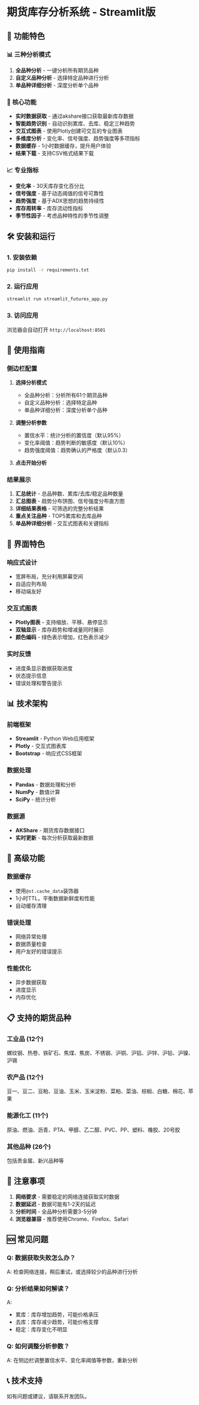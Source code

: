 # 期货库存分析系统 - Streamlit版

## 🚀 功能特色

### 📊 **三种分析模式**
1. **全品种分析** - 一键分析所有期货品种
2. **自定义品种分析** - 选择特定品种进行分析
3. **单品种详细分析** - 深度分析单个品种

### 🎯 **核心功能**
- **实时数据获取** - 通过akshare接口获取最新库存数据
- **智能趋势识别** - 自动识别累库、去库、稳定三种趋势
- **交互式图表** - 使用Plotly创建可交互的专业图表
- **多维度分析** - 变化率、信号强度、趋势强度等多项指标
- **数据缓存** - 1小时数据缓存，提升用户体验
- **结果下载** - 支持CSV格式结果下载

### 📈 **专业指标**
- **变化率** - 30天库存变化百分比
- **信号强度** - 基于动态阈值的信号可靠性
- **趋势强度** - 基于ADX思想的趋势持续性
- **库存周转率** - 库存流动性指标
- **季节性因子** - 考虑品种特性的季节性调整

## 🛠️ 安装和运行

### 1. 安装依赖
```bash
pip install -r requirements.txt
```

### 2. 运行应用
```bash
streamlit run streamlit_futures_app.py
```

### 3. 访问应用
浏览器会自动打开 `http://localhost:8501`

## 📱 使用指南

### 侧边栏配置
1. **选择分析模式**
   - 全品种分析：分析所有61个期货品种
   - 自定义品种分析：选择特定品种
   - 单品种详细分析：深度分析单个品种

2. **调整分析参数**
   - 置信水平：统计分析的置信度（默认95%）
   - 变化率阈值：趋势判断的敏感度（默认10%）
   - 趋势强度阈值：趋势确认的严格度（默认0.3）

3. **点击开始分析**

### 结果展示
1. **汇总统计** - 总品种数、累库/去库/稳定品种数量
2. **汇总图表** - 趋势分布饼图、信号强度分布直方图
3. **详细结果表格** - 可筛选的完整分析结果
4. **重点关注品种** - TOP5累库和去库品种
5. **单品种详细分析** - 交互式图表和关键指标

## 🎨 界面特色

### 响应式设计
- 宽屏布局，充分利用屏幕空间
- 自适应列布局
- 移动端友好

### 交互式图表
- **Plotly图表** - 支持缩放、平移、悬停显示
- **双轴显示** - 库存趋势和增减量同时展示
- **颜色编码** - 绿色表示增加，红色表示减少

### 实时反馈
- 进度条显示数据获取进度
- 状态提示信息
- 错误处理和警告提示

## 📊 技术架构

### 前端框架
- **Streamlit** - Python Web应用框架
- **Plotly** - 交互式图表库
- **Bootstrap** - 响应式CSS框架

### 数据处理
- **Pandas** - 数据处理和分析
- **NumPy** - 数值计算
- **SciPy** - 统计分析

### 数据源
- **AKShare** - 期货库存数据接口
- **实时更新** - 每次分析获取最新数据

## 🔧 高级功能

### 数据缓存
- 使用`@st.cache_data`装饰器
- 1小时TTL，平衡数据新鲜度和性能
- 自动缓存清理

### 错误处理
- 网络异常处理
- 数据质量检查
- 用户友好的错误提示

### 性能优化
- 异步数据获取
- 进度显示
- 内存优化

## 📋 支持的期货品种

### 工业品 (12个)
螺纹钢、热卷、铁矿石、焦煤、焦炭、不锈钢、沪铜、沪铝、沪锌、沪铅、沪镍、沪锡

### 农产品 (12个)
豆一、豆二、豆粕、豆油、玉米、玉米淀粉、菜粕、菜油、棕榈、白糖、棉花、苹果

### 能源化工 (11个)
原油、燃油、沥青、PTA、甲醇、乙二醇、PVC、PP、塑料、橡胶、20号胶

### 其他品种 (26个)
包括贵金属、新兴品种等

## 🚨 注意事项

1. **网络要求** - 需要稳定的网络连接获取实时数据
2. **数据延迟** - 数据可能有1-2天的延迟
3. **分析时间** - 全品种分析需要3-5分钟
4. **浏览器兼容** - 推荐使用Chrome、Firefox、Safari

## 🆘 常见问题

### Q: 数据获取失败怎么办？
A: 检查网络连接，稍后重试，或选择较少的品种进行分析

### Q: 分析结果如何解读？
A: 
- 累库：库存增加趋势，可能价格承压
- 去库：库存减少趋势，可能价格支撑
- 稳定：库存变化不明显

### Q: 如何调整分析参数？
A: 在侧边栏调整置信水平、变化率阈值等参数，重新分析

## 📞 技术支持

如有问题或建议，请联系开发团队。 
